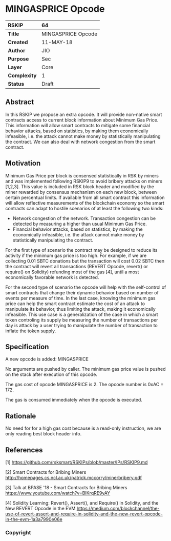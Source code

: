 # MINGASPRICE Opcode

|RSKIP          |64           |
| :------------ |:-------------|
|**Title**      |MINGASPRICE Opcode |
|**Created**    |11-MAY-18 |
|**Author**     |JIO |
|**Purpose**    |Sec |
|**Layer**      |Core |
|**Complexity** |1 |
|**Status**     |Draft |
## Abstract

In this RSKIP we propose an extra opcode. It will provide non-native smart contracts access to current block information about Minimum Gas Price. This information will allow smart contracts to mitigate some financial behavior attacks, based on statistics, by making them economically infeasible, i.e. the attack cannot make money by statistically manipulating the contract. We can also deal with network congestion from the smart contract.

## Motivation

Minimum Gas Price per block is consensed statistically in RSK by miners and was implemented following RSKIP9 to avoid bribery attacks on miners [1,2,3]. This value is included in RSK block header and modified by the miner rewarded by consensus mechanism on each new block, between certain percentual limits. If available from all smart contract this information will allow reflective measurements of the blockchain economy so the smart contracts can adapt to hostile scenarios of at least the following two kinds:

* Network congestion of the network. Transaction congestion can be detected by measuring a higher than usual Minimum Gas Price.
* Financial behavior attacks, based on statistics, by making the economically infeasible, i.e. the attack cannot make money by statistically manipulating the contract.

For the first type of scenario the contract may be designed to reduce its activity if the minimum gas price is too high. For example, if we are collecting 0.01 SBTC donations but the transaction will cost 0.02 SBTC then the contract will revert all transactions (REVERT Opcode, revert() or require() on Solidity) refunding most of the gas [4], until a most economically favorable network is detected.

For the second type of scenario the opcode will help with the self-control of smart contracts that change their dynamic behavior based on number of events per measure of time. In the last case, knowing the minimum gas price can help the smart contract estimate the cost of an attack to manipulate its behavior, thus limiting the attack, making it economically infeasible. This use case is a generalization of the case in which a smart token controling its supply be measuring the number of transactions per day is attack by a user trying to manipulate the number of transaction to inflate the token supply.

## Specification

A new opcode is added: MINGASPRICE

No arguments are pushed by caller. The minimum gas price value is pushed on the stack after execution of this opcode.

The gas cost of opcode MINGASPRICE is 2.
The opcode number is 0xAC = 172.

The gas is consumed immediately when the opcode is executed.


## Rationale

No need for for a high gas cost because is a read-only instruction, we are only reading best block header info.

## References

[1] https://github.com/rsksmart/RSKIPs/blob/master/IPs/RSKIP9.md

[2] Smart Contracts for Bribing Miners http://homepages.cs.ncl.ac.uk/patrick.mccorry/minerbribery.pdf

[3] Talk at BPASE '18 - Smart Contracts for Bribing Miners https://www.youtube.com/watch?v=BIKrqRE9yAY

[4] Solidity Learning: Revert(), Assert(), and Require() in Solidity, and the New REVERT Opcode in the EVM https://medium.com/blockchannel/the-use-of-revert-assert-and-require-in-solidity-and-the-new-revert-opcode-in-the-evm-1a3a7990e06e

### Copyright

